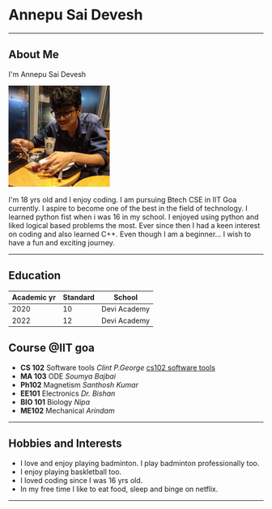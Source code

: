 # Annepu Sai Devesh
******
## About Me
I'm Annepu Sai Devesh

<img src="img.jpg" alt="drawing" width="200"/>

I'm 18 yrs old and I enjoy coding. I am pursuing Btech CSE in IIT Goa currently. I aspire to become one of the best in the field of technology. I learned python fist when i was 16 in my school. I enjoyed using python and liked logical based problems the most. Ever since then I had a keen interest on coding and also learned C++. Even though I am a beginner... I wish to have a fun and exciting journey.
******
## Education

| Academic yr | Standard | School |
| ----------- | ----------- | ----------- |
| 2020 | 10 | Devi Academy |
| 2022 | 12 | Devi Academy |


## Course @IIT goa
- **CS 102** Software tools *Clint P.George* [cs102 software tools](https://clintpgeorge.github.io/cs-102/spring-2023/)
- **MA 103** ODE *Soumya Bajbai*
- **Ph102** Magnetism *Santhosh Kumar*
- **EE101** Electronics *Dr. Bishan*
- **BIO 101** Biology *Nipa*
- **ME102** Mechanical *Arindam*
******

## Hobbies and Interests
- I love and enjoy playing badminton. I play badminton professionally too. 
- I enjoy playing baskletball too. 
- I loved coding since I was 16 yrs old. 
- In my free time I like to eat food, sleep and binge on netflix.
******



